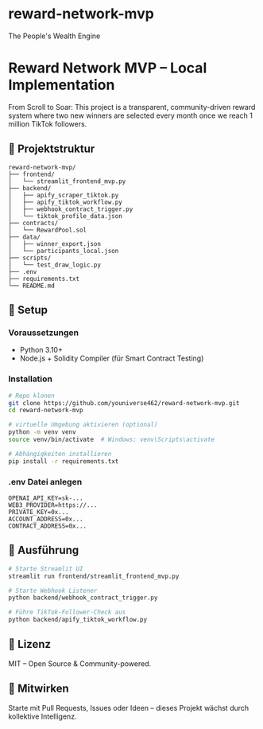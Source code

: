 # reward-network-mvp
The People's Wealth Engine
# Reward Network MVP – Local Implementation

From Scroll to Soar: This project is a transparent, community-driven reward system where two new winners are selected every month once we reach 1 million TikTok followers.

## 📁 Projektstruktur
```
reward-network-mvp/
├── frontend/
│   └── streamlit_frontend_mvp.py
├── backend/
│   ├── apify_scraper_tiktok.py
│   ├── apify_tiktok_workflow.py
│   ├── webhook_contract_trigger.py
│   └── tiktok_profile_data.json
├── contracts/
│   └── RewardPool.sol
├── data/
│   ├── winner_export.json
│   └── participants_local.json
├── scripts/
│   └── test_draw_logic.py
├── .env
├── requirements.txt
└── README.md
```

## 🔧 Setup
### Voraussetzungen
- Python 3.10+
- Node.js + Solidity Compiler (für Smart Contract Testing)

### Installation
```bash
# Repo klonen
git clone https://github.com/youniverse462/reward-network-mvp.git
cd reward-network-mvp

# virtuelle Umgebung aktivieren (optional)
python -m venv venv
source venv/bin/activate  # Windows: venv\Scripts\activate

# Abhängigkeiten installieren
pip install -r requirements.txt
```

### .env Datei anlegen
```
OPENAI_API_KEY=sk-...
WEB3_PROVIDER=https://...
PRIVATE_KEY=0x...
ACCOUNT_ADDRESS=0x...
CONTRACT_ADDRESS=0x...
```

## 🚀 Ausführung
```bash
# Starte Streamlit UI
streamlit run frontend/streamlit_frontend_mvp.py

# Starte Webhook Listener
python backend/webhook_contract_trigger.py

# Führe TikTok-Follower-Check aus
python backend/apify_tiktok_workflow.py
```

## 📜 Lizenz
MIT – Open Source & Community-powered.

## 🤝 Mitwirken
Starte mit Pull Requests, Issues oder Ideen – dieses Projekt wächst durch kollektive Intelligenz.
